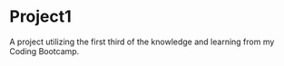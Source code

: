 # Project1
A project utilizing the first third of the knowledge and learning from my Coding Bootcamp. 
